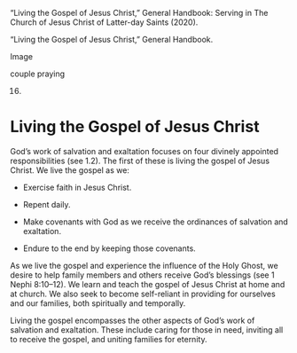 “Living the Gospel of Jesus Christ,” General Handbook: Serving in The Church
of Jesus Christ of Latter-day Saints (2020).

“Living the Gospel of Jesus Christ,” General Handbook.

Image

couple praying

16.

# Living the Gospel of Jesus Christ

God’s work of salvation and exaltation focuses on four divinely appointed
responsibilities (see 1.2). The first of these is living the gospel of Jesus
Christ. We live the gospel as we:

  * Exercise faith in Jesus Christ.

  * Repent daily.

  * Make covenants with God as we receive the ordinances of salvation and exaltation.

  * Endure to the end by keeping those covenants.

As we live the gospel and experience the influence of the Holy Ghost, we
desire to help family members and others receive God’s blessings (see 1 Nephi
8:10–12). We learn and teach the gospel of Jesus Christ at home and at church.
We also seek to become self-reliant in providing for ourselves and our
families, both spiritually and temporally.

Living the gospel encompasses the other aspects of God’s work of salvation and
exaltation. These include caring for those in need, inviting all to receive
the gospel, and uniting families for eternity.

